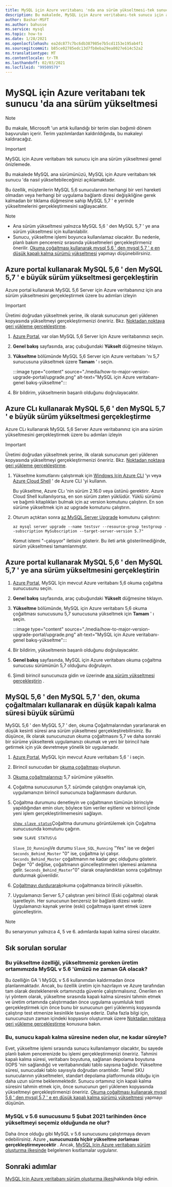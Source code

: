 ```yaml
---
title: MySQL için Azure veritabanı 'nda ana sürüm yükseltmesi-tek sunucu
description: Bu makalede, MySQL için Azure veritabanı-tek sunucu için ana sürümü nasıl yükselteceğiniz açıklanmaktadır
author: Bashar-MSFT
ms.author: bahusse
ms.service: mysql
ms.topic: how-to
ms.date: 1/28/2021
ms.openlocfilehash: ea2dc877c7bc6db387985e7b5cd1153e195ab4f1
ms.sourcegitcommit: b85ce02785edc13d7fb8eba29ea8027e614c52a2
ms.translationtype: MT
ms.contentlocale: tr-TR
ms.lasthandoff: 02/03/2021
ms.locfileid: "99509579"
---
```

# <a name="major-version-upgrade-in-azure-database-for-mysql-single-server"></a>MySQL için Azure veritabanı tek sunucu 'da ana sürüm yükseltmesi

> [!NOTE]
> Bu makale, Microsoft 'un artık kullandığı bir terim olan _bağımlı_ dönem başvuruları içerir. Terim yazılımlardan kaldırıldığında, bu makaleyi kaldıracağız.
>

> [!IMPORTANT]
> MySQL için Azure veritabanı tek sunucu için ana sürüm yükseltmesi genel önizlemede.

Bu makalede MySQL ana sürümünüzü, MySQL için Azure veritabanı tek sunucu 'da nasıl yükseltebileceğinizi açıklamaktadır.

Bu özellik, müşterilerin MySQL 5,6 sunucularının herhangi bir veri hareketi olmadan veya herhangi bir uygulama bağlantı dizesi değişikliğine gerek kalmadan bir tıklama düğmesine sahip MySQL 5,7 ' e yerinde yükseltmelerini gerçekleştirmesini sağlayacaktır.

> [!Note]
> * Ana sürüm yükseltmesi yalnızca MySQL 5,6 ' den MySQL 5,7 ' ye ana sürüm yükseltmesi için kullanılabilir.
> * Sunucu, yükseltme işlemi boyunca kullanılamaz olacaktır. Bu nedenle, planlı bakım pencereniz sırasında yükseltmeleri gerçekleştirmeniz önerilir. [Okuma çoğaltması kullanarak mysql 5,6 ' den mysql 5,7 ' e en düşük kapalı kalma sürümü yükseltmesi](#perform-minimal-downtime-major-version-upgrade-from-mysql-56-to-mysql-57-using-read-replicas) yapmayı düşünebilirsiniz.

## <a name="perform-major-version-upgrade-from-mysql-56-to-mysql-57-using-azure-portal"></a>Azure portal kullanarak MySQL 5,6 ' den MySQL 5,7 ' e büyük sürüm yükseltmesi gerçekleştirin

Azure portal kullanarak MySQL 5,6 Server için Azure veritabanınız için ana sürüm yükseltmesini gerçekleştirmek üzere bu adımları izleyin

> [!IMPORTANT]
> Üretimi doğrudan yükseltmek yerine, ilk olarak sunucunun geri yüklenen kopyasında yükseltmeyi gerçekleştirmenizi öneririz. Bkz. [Noktadan noktaya geri yükleme gerçekleştirme](howto-restore-server-portal.md#point-in-time-restore).

1. [Azure Portal](https://portal.azure.com/), var olan MySQL 5,6 Server Için Azure veritabanınızı seçin.

2. **Genel bakış** sayfasında, araç çubuğundaki **Yükselt** düğmesine tıklayın.

3. **Yükseltme** bölümünde MySQL 5,6 Server için Azure veritabanı 'nı 5,7 sunucusuna yükseltmek üzere **Tamam** ' ı seçin.

   :::image type="content" source="./media/how-to-major-version-upgrade-portal/upgrade.png" alt-text="MySQL için Azure veritabanı-genel bakış-yükseltme":::

4. Bir bildirim, yükseltmenin başarılı olduğunu doğrulayacaktır.


## <a name="perform-major-version-upgrade-from-mysql-56-to-mysql-57-using-azure-cli"></a>Azure CLı kullanarak MySQL 5,6 ' den MySQL 5,7 ' e büyük sürüm yükseltmesi gerçekleştirme

Azure CLı kullanarak MySQL 5,6 Server Azure veritabanınız için ana sürüm yükseltmesini gerçekleştirmek üzere bu adımları izleyin

> [!IMPORTANT]
> Üretimi doğrudan yükseltmek yerine, ilk olarak sunucunun geri yüklenen kopyasında yükseltmeyi gerçekleştirmenizi öneririz. Bkz. [Noktadan noktaya geri yükleme gerçekleştirme](howto-restore-server-cli.md#server-point-in-time-restore).

1. Yükseltme komutlarını çalıştırmak için [Windows Için Azure CLI](/cli/azure/install-azure-cli) 'yı veya [Azure Cloud Shell](../cloud-shell/overview.md) ' de Azure CLI 'yi kullanın. 
 
   Bu yükseltme, Azure CLı 'nin sürüm 2.16.0 veya üstünü gerektirir. Azure Cloud Shell kullanılıyorsa, en son sürüm zaten yüklüdür. Yüklü sürümü ve bağımlı kitaplıkları bulmak için az version komutunu çalıştırın. En son sürüme yükseltmek için az upgrade komutunu çalıştırın.

2. Oturum açtıktan sonra [az MySQL Server Upgrade](https://docs.microsoft.com/cli/azure/mysql/server?view=azure-cli-latest#az_mysql_server_upgrade&preserve-view=true) komutunu çalıştırın:

   ```azurecli
   az mysql server upgrade --name testsvr --resource-group testgroup --subscription MySubscription --target-server-version 5.7"
   ```
   
   Komut istemi "-çalışıyor" iletisini gösterir. Bu ileti artık gösterilmediğinde, sürüm yükseltmesi tamamlanmıştır.

## <a name="perform-major-version-upgrade-from-mysql-56-to-mysql-57-on-read-replica-using-azure-portal"></a>Azure portal kullanarak MySQL 5,6 ' den MySQL 5,7 ' ye ana sürüm yükseltmesini gerçekleştirin

1. [Azure Portal](https://portal.azure.com/), MySQL Için mevcut Azure veritabanı 5,6 okuma çoğaltma sunucusunu seçin.

2. **Genel bakış** sayfasında, araç çubuğundaki **Yükselt** düğmesine tıklayın.

3. **Yükseltme** bölümünde, MySQL için Azure veritabanı 5,6 okuma çoğaltması sunucusunu 5,7 sunucusuna yükseltmek için **Tamam** ' ı seçin.

   :::image type="content" source="./media/how-to-major-version-upgrade-portal/upgrade.png" alt-text="MySQL için Azure veritabanı-genel bakış-yükseltme":::

4. Bir bildirim, yükseltmenin başarılı olduğunu doğrulayacaktır.

5. **Genel bakış** sayfasında, MySQL için Azure veritabanı okuma çoğaltma sunucusu sürümünün 5,7 olduğunu doğrulayın.

6. Şimdi birincil sunucunuza gidin ve üzerinde [ana sürüm yükseltmesi gerçekleştirin](#perform-major-version-upgrade-from-mysql-56-to-mysql-57-using-azure-portal) .

## <a name="perform-minimal-downtime-major-version-upgrade-from-mysql-56-to-mysql-57-using-read-replicas"></a>MySQL 5,6 ' den MySQL 5,7 ' den, okuma çoğaltmaları kullanarak en düşük kapalı kalma süresi büyük sürümü

MySQL 5,6 ' den MySQL 5,7 ' den, okuma Çoğaltmalarından yararlanarak en düşük kesinti süresi ana sürüm yükseltmesi gerçekleştirebilirsiniz. Bu düşünce, ilk olarak sunucunuzun okuma çoğaltmasını 5,7 ve daha sonraki bir sürüme yükselterek uygulamanızı okumak ve yeni bir birincil hale getirmek için yük devretmeye yönelik bir uygulamadır.

1. [Azure Portal](https://portal.azure.com/), MySQL Için mevcut Azure veritabanı 5,6 ' i seçin.

2. Birincil sunucudan bir [okuma çoğaltması](https://docs.microsoft.com/azure/mysql/concepts-read-replicas#create-a-replica) oluşturun.

3. [Okuma çoğaltmalarınızı](#perform-major-version-upgrade-from-mysql-56-to-mysql-57-on-read-replica-using-azure-portal) 5,7 sürümüne yükseltin.

4. Çoğaltma sunucusunun 5,7. sürümde çalıştığını onaylamak için, uygulamanızın birincil sunucunuza bağlanmasını durdurun.
 
5. Çoğaltma durumunu denetleyin ve çoğaltmanın tümünün birinciyle yapıldığından emin olun; böylece tüm veriler eşitlenir ve birincil içinde yeni işlem gerçekleştirilmemesini sağlayın.

   [`show slave status`](https://dev.mysql.com/doc/refman/5.7/en/show-slave-status.html)Çoğaltma durumunu görüntülemek için Çoğaltma sunucusunda komutunu çağırın.

   ```sql
   SHOW SLAVE STATUS\G
   ```

   `Slave_IO_Running`Ve durumu `Slave_SQL_Running` "Yes" ise ve değeri `Seconds_Behind_Master` "0" ise, çoğaltma iyi çalışır. `Seconds_Behind_Master` çoğaltmanın ne kadar geç olduğunu gösterir. Değer "0" değilse, çoğaltmanın güncelleştirmeleri işlemesi anlamına gelir. `Seconds_Behind_Master`"0" olarak onaylandıktan sonra çoğaltmayı durdurmak güvenlidir.

6. [Çoğaltmayı durdurarak](https://docs.microsoft.com/azure/mysql/howto-read-replicas-portal#stop-replication-to-a-replica-server)okuma çoğaltmanıza birincili yükseltin.

7. Uygulamanızı Server 5,7 çalıştıran yeni birincil (Eski çoğaltma) olarak işaretleyin. Her sunucunun benzersiz bir bağlantı dizesi vardır. Uygulamanızı kaynak yerine (eski) çoğaltmaya işaret etmek üzere güncelleştirin.

> [!Note]
> Bu senaryonun yalnızca 4, 5 ve 6. adımlarda kapalı kalma süresi olacaktır.


## <a name="frequently-asked-questions"></a>Sık sorulan sorular

### <a name="when-will-this-upgrade-feature-be-ga-as-we-have-mysql-v56-in-our-production-environment-that-we-need-to-upgrade"></a>Bu yükseltme özelliği, yükseltmemiz gereken üretim ortamımızda MySQL v 5.6 'ümüzü ne zaman GA olacak?

Bu özelliğin GA 'i MySQL v 5.6 kullanımdan kaldırmadan önce planlanmaktadır. Ancak, bu özellik üretim için hazırlayın ve Azure tarafından tam olarak desteklenerek ortamınızda güvenle çalıştırmalısınız. Önerilen en iyi yöntem olarak, yükseltme sırasında kapalı kalma süresini tahmin etmek ve üretim ortamında çalıştırmadan önce uygulama uyumluluk testi gerçekleştirmek için önce bunu bir sunucunun geri yüklenmiş kopyasında çalıştırıp test etmenize kesinlikle tavsiye ederiz. Daha fazla bilgi için, sunucunuzun zaman içindeki kopyasını oluşturmak üzere [Noktadan noktaya geri yükleme gerçekleştirme](howto-restore-server-portal.md#point-in-time-restore) konusuna bakın. 

### <a name="will-this-cause-downtime-of-the-server-and-if-so-how-long"></a>Bu, sunucu kapalı kalma süresine neden olur, ne kadar süreyle?

Evet, yükseltme işlemi sırasında sunucu kullanılamıyor olacaktır, bu sayede planlı bakım pencerenizde bu işlemi gerçekleştirmenizi öneririz. Tahmini kapalı kalma süresi, veritabanı boyutuna, sağlanan depolama boyutuna (IOPS 'nin sağlandığı) ve veritabanındaki tablo sayısına bağlıdır. Yükseltme süresi, sunucudaki tablo sayısıyla doğrudan orantılıdır. Temel SKU sunucularının yükseltmeleri, standart depolama platformunda olduğu için daha uzun sürme beklenmektedir. Sunucu ortamınız için kapalı kalma süresini tahmin etmek için, önce sunucunun geri yüklenen kopyasında yükseltmeyi gerçekleştirmenizi öneririz. [Okuma çoğaltması kullanarak mysql 5,6 ' den mysql 5,7 ' e en düşük kapalı kalma sürümü yükseltmesi](#perform-minimal-downtime-major-version-upgrade-from-mysql-56-to-mysql-57-using-read-replicas) yapmayı düşünün.

### <a name="what-will-happen-if-we-do-not-choose-to-upgrade-our-mysql-v56-server-before-february-5-2021"></a>MySQL v 5.6 sunucusunu 5 Şubat 2021 tarihinden önce yükseltmeyi seçemiz olduğunda ne olur?

Daha önce olduğu gibi MySQL v 5.6 sunucusunu çalıştırmaya devam edebilirsiniz. Azure **, sunucunuzda hiçbir yükseltme zorlaması gerçekleştirmeyecektir** . Ancak, [MySQL Için Azure veritabanı sürüm oluşturma ilkesinde](concepts-version-policy.md) belgelenen kısıtlamalar uygulanır.

## <a name="next-steps"></a>Sonraki adımlar

[MySQL Için Azure veritabanı sürüm oluşturma ilkesi](concepts-version-policy.md)hakkında bilgi edinin.